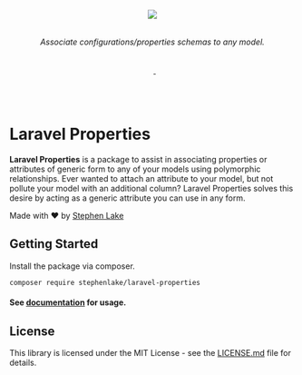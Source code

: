 <h6 align="center">
    <img src="https://raw.githubusercontent.com/stephenlake/laravel-properties/master/docs/assets/laravel-properties-banner.png?v=2"/>
</h6>

<h6 align="center">
    Associate configurations/properties schemas to any model.
</h6>

<p align="center">
<a href="https://travis-ci.org/stephenlake/laravel-properties"><img src="https://img.shields.io/travis/stephenlake/laravel-properties/master.svg?style=flat-square" alt=""></a>
<a href="https://github.styleci.io/repos/165647638"><img src="https://github.styleci.io/repos/165647638/shield?branch=master&style=flat-square" alt=""></a>
<a href="https://scrutinizer-ci.com/g/stephenlake/laravel-properties"><img src="https://img.shields.io/scrutinizer/g/stephenlake/laravel-properties.svg?style=flat-square" alt=""></a>
<a href="https://packagist.org/packages/stephenlake/laravel-properties">
<img src="https://img.shields.io/packagist/dt/stephenlake/laravel-properties.svg?style=flat-square" alt="">
</a>
<a href="https://github.com/stephenlake/laravel-properties"><img src="https://img.shields.io/github/release/stephenlake/laravel-properties.svg?style=flat-square" alt=""></a>
<a href="https://github.com/stephenlake/laravel-properties/LICENSE.md"><img src="https://img.shields.io/badge/license-MIT-blue.svg?style=flat-square" alt=""></a>
</p>

<br><br>

# Laravel Properties

**Laravel Properties** is a package to assist in associating properties or attributes of generic form to any of your models using polymorphic relationships. Ever wanted to attach an attribute to your model, but not pollute your model with an additional column? Laravel Properties solves this desire by acting as a generic attribute you can use in any form.

Made with ❤️ by [Stephen Lake](http://stephenlake.github.io/)

## Getting Started

Install the package via composer.

    composer require stephenlake/laravel-properties

#### See [documentation](https://stephenlake.github.io/laravel-properties/) for usage.

## License

This library is licensed under the MIT License - see the [LICENSE.md](LICENSE.md) file for details.
